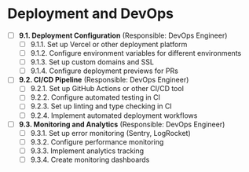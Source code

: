 # Deployment and DevOps

- [ ] **9.1. Deployment Configuration** (Responsible: DevOps Engineer)
  - [ ] 9.1.1. Set up Vercel or other deployment platform
  - [ ] 9.1.2. Configure environment variables for different environments
  - [ ] 9.1.3. Set up custom domains and SSL
  - [ ] 9.1.4. Configure deployment previews for PRs

- [ ] **9.2. CI/CD Pipeline** (Responsible: DevOps Engineer)
  - [ ] 9.2.1. Set up GitHub Actions or other CI/CD tool
  - [ ] 9.2.2. Configure automated testing in CI
  - [ ] 9.2.3. Set up linting and type checking in CI
  - [ ] 9.2.4. Implement automated deployment workflows

- [ ] **9.3. Monitoring and Analytics** (Responsible: DevOps Engineer)
  - [ ] 9.3.1. Set up error monitoring (Sentry, LogRocket)
  - [ ] 9.3.2. Configure performance monitoring
  - [ ] 9.3.3. Implement analytics tracking
  - [ ] 9.3.4. Create monitoring dashboards 